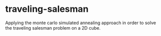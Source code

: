 # traveling-salesman
Applying the monte carlo simulated annealing approach in order to solve the traveling salesman problem on a 2D cube.
